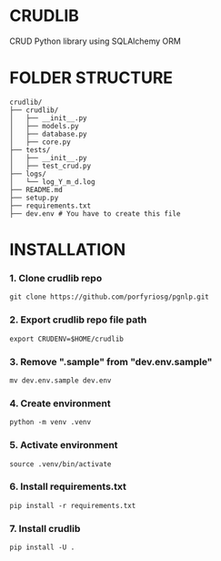 # CRUDLIB
CRUD Python library using SQLAlchemy ORM

# FOLDER STRUCTURE
```
crudlib/
├── crudlib/
│   ├── __init__.py
│   ├── models.py
│   ├── database.py
│   ├── core.py
├── tests/
│   ├── __init__.py
│   ├── test_crud.py
├── logs/
│   └── log_Y_m_d.log
├── README.md
├── setup.py
├── requirements.txt
├── dev.env # You have to create this file
```

# INSTALLATION
### 1. Clone crudlib repo
```git clone https://github.com/porfyriosg/pgnlp.git```
### 2. Export crudlib repo file path
```export CRUDENV=$HOME/crudlib```
### 3. Remove ".sample" from "dev.env.sample"
```mv dev.env.sample dev.env```
### 4. Create environment
```python -m venv .venv```
### 5. Activate environment
```source .venv/bin/activate```
### 6. Install requirements.txt
```pip install -r requirements.txt```
### 7. Install crudlib
```pip install -U .```